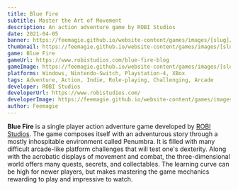 ```yaml
---
title: Blue Fire
subtitle: Master the Art of Movement
description: An action adventure game by ROBI Studios
date: 2021-04-05
banner: https://feemagie.github.io/website-content/games/images/[slug]/banner.webp
thumbnail: https://feemagie.github.io/website-content/games/images/[slug]/social-card.webp
game: Blue Fire
gameUrl: https://www.robistudios.com/blue-fire-blog
gameImage: https://feemagie.github.io/website-content/games/images/[slug]/game-cover.webp
platforms: Windows, Nintendo-Switch, Playstation-4, XBox
tags: Adventure, Action, Indie, Role-playing, Challenging, Arcade
developer: ROBI Studios
developerUrl: https://www.robistudios.com/
developerImage: https://feemagie.github.io/website-content/games/images/[slug]/developer.webp
author: Feemagie
---
```


**Blue Fire** is a single player action adventure game developed by [ROBI Studios](https://www.robistudios.com/). The game composes itself with an adventurous story through a mostly inhospitable environment called Penumbra. It is filled with many difficult arcade-like platform challenges that will test one's dexterity. Along with the acrobatic displays of movement and combat, the three-dimensional world offers many quests, secrets, and collectables. The learning curve can be high for newer players, but makes mastering the game mechanics rewarding to play and impressive to watch.